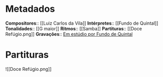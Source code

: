 # Metadados

**Compositores**:: [[Luiz Carlos da Vila]]
**Intérpretes**:: [[Fundo de Quintal]]
**Tonalidades**:: [[G maior]]
**Ritmos**:: [[Samba]]
**Partituras**:: [[Doce Refúgio.png]]
**Gravações**:: [Em estúdio por Fundo de Quintal](https://www.youtube.com/watch?v=IZSVMni4xOo)

# Partituras
![[Doce Refúgio.png]]